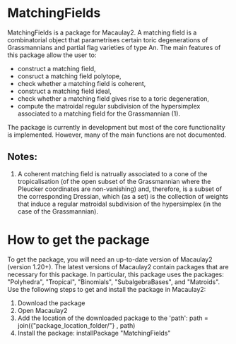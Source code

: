 # MatchingFields
MatchingFields is a package for Macaulay2. A matching field is a combinatorial object that parametrises certain toric degenerations of Grassmannians and partial flag varieties of type An. The main features of this package allow the user to: 
- construct a matching field,
- consruct a matching field polytope,
- check whether a matching field is coherent,
- construct a matching field ideal,
- check whether a matching field gives rise to a toric degeneration,
- compute the matroidal regular subdivision of the hypersimplex associated to a matching field for the Grassmannian (1).

The package is currently in development but most of the core functionality is implemented. However, many of the main functions are not documented.

## Notes:
1. A coherent matching field is natrually associated to a cone of the tropicalisation (of the open subset of the Grassmannian where the Pleucker coordinates are non-vanishing) and, therefore, is a subset of the corresponding Dressian, which (as a set) is the collection of weights that induce a regular matroidal subdivision of the hypersimplex (in the case of the Grassmannian).


# How to get the package

To get the package, you will need an up-to-date version of Macaulay2 (version 1.20+). 
The latest versions of Macaulay2 contain packages that are necessary for this package.
In particular, this package uses the packages: "Polyhedra", "Tropical", "Binomials", "SubalgebraBases", and "Matroids".
Use the following steps to get and install the package in Macaulay2:

1. Download the package
2. Open Macaulay2
3. Add the location of the downloaded package to the 'path':
path = join({"package_location_folder/"} , path)
4. Install the package:
installPackage "MatchingFields"

